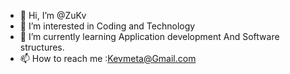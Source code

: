 - 👋 Hi, I’m @ZuKv
- 👀 I’m interested in Coding and Technology
- 🌱 I’m currently learning Application development And Software structures.
- 📫 How to reach me :Kevmeta@Gmail.com

<!---
ZuKv/ZuKv is a ✨ special ✨ repository because its `README.md` (this file) appears on your GitHub profile.
You can click the Preview link to take a look at your changes.
--->

